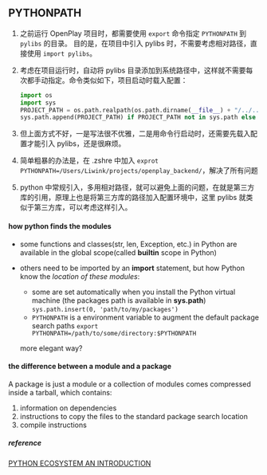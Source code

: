 ## PYTHONPATH

1. 之前运行 OpenPlay 项目时，都需要使用 `export` 命令指定 `PYTHONPATH`  到 `pylibs` 的目录。
   目的是，在项目中引入 pylibs 时，不需要考虑相对路径，直接使用 `import pylibs`。

2. 考虑在项目运行时，自动将 pylibs 目录添加到系统路径中，这样就不需要每次都手动指定。命令类似如下，项目启动时载入配置：

   ```python
   import os
   import sys
   PROJECT_PATH = os.path.realpath(os.path.dirname(__file__) + "/../..")
   sys.path.append(PROJECT_PATH) if PROJECT_PATH not in sys.path else None
   ```

3. 但上面方式不好，一是写法很不优雅，二是用命令行启动时，还需要先载入配置才能引入 pylibs，还是很麻烦。

4. 简单粗暴的办法是，在 .zshre 中加入 `exprot PYTHONPATH=/Users/Liwink/projects/openplay_backend/`，解决了所有问题

5. python 中常规引入，多用相对路径，就可以避免上面的问题，在就是第三方库的引用，原理上也是将第三方库的路径加入配置环境中，这里 pylibs 就类似于第三方库，可以考虑这样引入。



#### how python finds the modules

- some functions and classes(str, len, Exception, etc.) in Python are available in the global scope(called **builtin** scope in Python)

- others need to be imported by an **import** statement, but how Python know the *location of these modules*:

  - some are set automatically when you install the Python virtual machine (the packages path is available in **sys.path**)
    `sys.path.insert(0, 'path/to/my/packages')`
  - `PYTHONPATH` is a environment variable to augment the default package search paths
    `export PYTHONPATH=/path/to/some/directory:$PYTHONPATH`

  more elegant way?

#### the difference between a module and a package

A package is just a module or a collection of modules comes compressed inside a tarball, which contains:

1. information on dependencies
2. instructions to copy the files to the standard package search location
3. compile instructions



##### reference 

[PYTHON ECOSYSTEM AN INTRODUCTION](http://mirnazim.org/writings/python-ecosystem-introduction/)